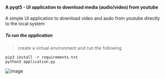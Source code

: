 #### A pyqt5 - UI application to download media (audio/video) from youtube
A simple UI application to download video and audo from youtube directly to the local system
##### To run the application
>create a virtual environment and run the following
<pre><code>pip3 install -r requirements.txt 
python3 application.py
</code></pre>
![image](https://user-images.githubusercontent.com/42184594/121865530-b0dcbf00-cd1b-11eb-8d2d-6d66eae0901a.png)
